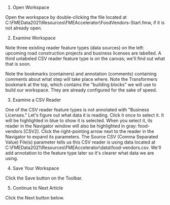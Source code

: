 1. Open Workspace

Open the workspace by double-clicking the file located at C:\\FMEData2021\\Resources\\FMEAccelerator\\FoodVendors-Start.fmw, if it is not already open.

2. Examine Workspace

Note three existing reader feature types (data sources) on the left: upcoming road construction projects and business licenses are labelled. A third unlabeled CSV reader feature type is on the canvas; we'll find out what that is soon.

Note the bookmarks (containers) and annotation (comments) containing comments about what step will take place where. Note the Transformers bookmark at the top, which contains the "building blocks" we will use to build our workspace. They are already configured for the sake of speed.

3. Examine a CSV Reader

One of the CSV reader feature types is not annotated with "Business Licenses." Let's figure out what data it is reading. Click it once to select it. It will be highlighted in blue to show it is selected. When you select it, its reader in the Navigator window will also be highlighted in gray: food-vendors [CSV2]. Click the right-pointing arrow next to the reader in the Navigator to expand its parameters. The Source CSV (Comma Separated Value) File(s) parameter tells us this CSV reader is using data located at C:\\FMEData2021\\Resources\\FMEAccelerator\\data\\food-vendors.csv. We'll add annotation to the feature type later so it's clearer what data we are using.

4. Save Your Workspace

Click the Save button on the Toolbar.

5. Continue to Next Article

Click the Next button below.
